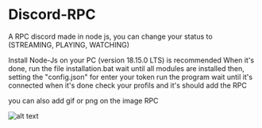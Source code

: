 # Discord-RPC
A RPC discord made in node js, you can change your status to (STREAMING, PLAYING, WATCHING)

Install Node-Js on your PC (version 18.15.0 LTS) is recommended
When it's done, run the file installation.bat wait until all modules are installed
then, setting the "config.json" for enter your token
run the program wait until it's connected
when it's done check your profils and it's should add the RPC

you can also add gif or png on the image RPC

![alt text](https://i.imgur.com/U2jD494.png)

